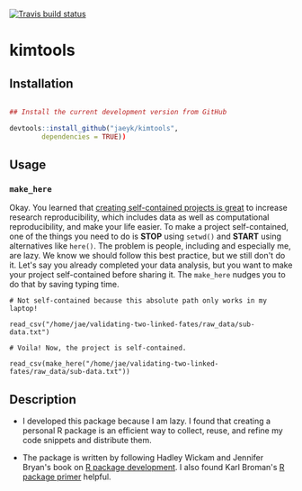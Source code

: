 [![Travis build status](https://travis-ci.com/jaeyk/kimtools.svg?branch=master)](https://travis-ci.com/jaeyk/kimtools)

# kimtools

## Installation

```r

## Install the current development version from GitHub

devtools::install_github("jaeyk/kimtools",
        dependencies = TRUE))
```

## Usage

### `make_here`

Okay. You learned that [creating self-contained projects is great](https://swcarpentry.github.io/r-novice-gapminder/02-project-intro/) to increase research reproducibility, which includes data as well as computational reproducibility, and make your life easier. To make a project self-contained, one of the things you need to do is **STOP** using `setwd()` and **START** using alternatives like `here()`. The problem is people, including and especially me, are lazy. We know we should follow this best practice, but we still don't do it. Let's say you already completed your data analysis, but you want to make your project self-contained before sharing it. The `make_here` nudges you to do that by saving typing time.

```
# Not self-contained because this absolute path only works in my laptop!

read_csv("/home/jae/validating-two-linked-fates/raw_data/sub-data.txt")

# Voila! Now, the project is self-contained.

read_csv(make_here("/home/jae/validating-two-linked-fates/raw_data/sub-data.txt"))
```

## Description

- I developed this package because I am lazy. I found that creating a personal R package is an efficient way to collect, reuse, and refine my code snippets and distribute them.

- The package is written by following Hadley Wickam and Jennifer Bryan's book on [R package development](http://r-pkgs.had.co.nz/). I also found Karl Broman's [R package primer](https://kbroman.org/pkg_primer/) helpful.
